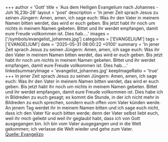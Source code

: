 +++
author = 'Gott'
title = 'Aus dem Heiligen Evangelium nach Johannes - Joh 16,23b-28'
layout = 'post'
description = 'In jener Zeit sprach Jesus zu seinen Jüngern: Amen, amen, ich sage euch: Was ihr den Vater in meinem Namen bitten werdet, das wird er euch geben. Bis jetzt habt ihr noch um nichts in meinem Namen gebeten. Bittet und ihr werdet empfangen, damit eure Freude vollkommen ist. Dies hab....'
images = ['/symbols/evangelist_johannes.jpg']
categories = ['EVANGELIUM']
tags = ['EVANGELIUM']
date = '2025-05-31 08:00:22 +0100'
summary = 'In jener Zeit sprach Jesus zu seinen Jüngern: Amen, amen, ich sage euch: Was ihr den Vater in meinem Namen bitten werdet, das wird er euch geben. Bis jetzt habt ihr noch um nichts in meinem Namen gebeten. Bittet und ihr werdet empfangen, damit eure Freude vollkommen ist. Dies hab....'
linkedsummaryImage = 'evangelist_johannes.jpg'
keepImageRatio = 'true'
+++
In jener Zeit sprach Jesus zu seinen Jüngern: Amen, amen, ich sage euch: Was ihr den Vater in meinem Namen bitten werdet, das wird er euch geben.
Bis jetzt habt ihr noch um nichts in meinem Namen gebeten. Bittet und ihr werdet empfangen, damit eure Freude vollkommen ist.
Dies habe ich in Bildreden zu euch gesagt; es kommt die Stunde, in der ich nicht mehr in Bildreden zu euch sprechen, sondern euch offen vom Vater künden werde.<!--more-->
An jenem Tag werdet ihr in meinem Namen bitten und ich sage euch nicht, dass ich den Vater für euch bitten werde;
denn der Vater selbst liebt euch, weil ihr mich geliebt und weil ihr geglaubt habt, dass ich von Gott ausgegangen bin.
Ich bin vom Vater ausgegangen und in die Welt gekommen; ich verlasse die Welt wieder und gehe zum Vater.<br> [Quelle: Evangelizo](https://evangeliumtagfuertag.org/DE/gospel)